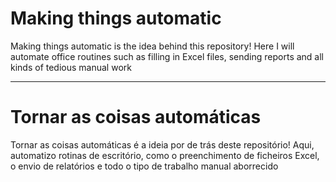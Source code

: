 # Making things automatic
Making things automatic is the idea behind this repository!
Here I will automate office routines such as filling in Excel files, sending reports and all kinds of tedious manual work 
_________________________________________________________________________________________________________________________
# Tornar as coisas automáticas
Tornar as coisas automáticas é a ideia por de trás deste repositório!
Aqui, automatizo rotinas de escritório, como o preenchimento de ficheiros Excel, o envio de relatórios e todo o tipo de trabalho manual aborrecido 
